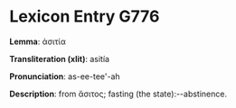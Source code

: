 # Lexicon Entry G776

**Lemma**: ἀσιτία

**Transliteration (xlit)**: asitía

**Pronunciation**: as-ee-tee'-ah

**Description**:
from ἄσιτος; fasting (the state):--abstinence.
